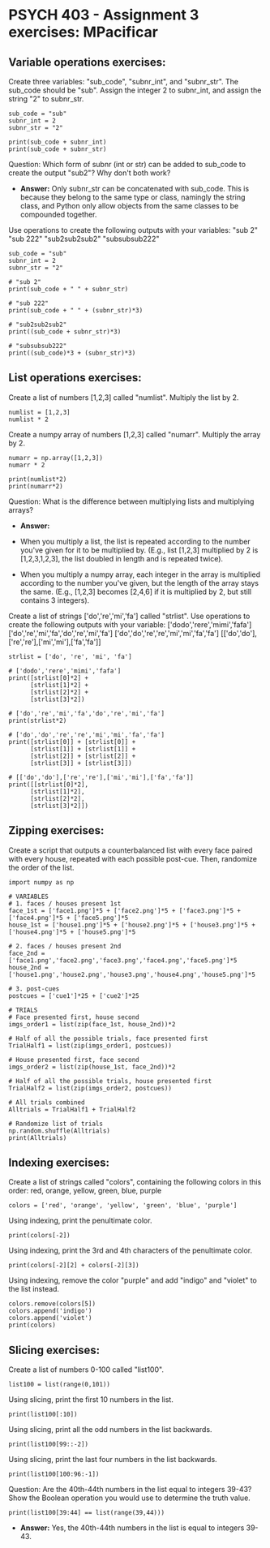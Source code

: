 # PSYCH 403 - Assignment 3 exercises: MPacificar

## **Variable operations exercises:**
Create three variables: "sub_code", "subnr_int", and "subnr_str". The sub_code should be "sub". Assign the integer 2 to subnr_int, and assign the string "2" to subnr_str. 
```
sub_code = "sub"
subnr_int = 2
subnr_str = "2"

print(sub_code + subnr_int)
print(sub_code + subnr_str)
```
Question: Which form of subnr (int or str) can be added to sub_code to create the output "sub2"? Why don't both work?
- **Answer:**
Only subnr_str can be concatenated with sub_code. This is because they belong to the same type or class, namingly the string class, and Python only allow objects from the same classes to be compounded together.

Use operations to create the following outputs with your variables:
"sub 2"
"sub 222"
"sub2sub2sub2"
"subsubsub222"
```
sub_code = "sub"
subnr_int = 2
subnr_str = "2"

# "sub 2"
print(sub_code + " " + subnr_str)

# "sub 222"
print(sub_code + " " + (subnr_str)*3)

# "sub2sub2sub2"
print((sub_code + subnr_str)*3)

# "subsubsub222"
print((sub_code)*3 + (subnr_str)*3)

```

## **List operations exercises:**
Create a list of numbers [1,2,3] called "numlist". Multiply the list by 2.
```
numlist = [1,2,3]
numlist * 2
```
Create a numpy array of numbers [1,2,3] called "numarr". Multiply the array by 2.
```
numarr = np.array([1,2,3])
numarr * 2
```
```
print(numlist*2)
print(numarr*2)
```
Question: What is the difference between multiplying lists and multiplying arrays?
- **Answer:** 

- When you multiply a list, the list is repeated according to the number you've given for it to be multiplied by. (E.g., list [1,2,3] multiplied by 2 is [1,2,3,1,2,3], the list doubled in length and is repeated twice).

- When you multiply a numpy array, each integer in the array is multiplied according to the number you've given, but the length of the array stays the same. (E.g., [1,2,3] becomes [2,4,6] if it is multiplied by 2, but still contains 3 integers).

Create a list of strings ['do','re','mi','fa'] called "strlist". Use operations to create the following outputs with your variable:
['dodo','rere','mimi','fafa']
['do','re','mi','fa','do','re','mi','fa']
['do','do','re','re','mi','mi','fa','fa']
[['do','do'],['re','re'],['mi','mi'],['fa','fa']]
```
strlist = ['do', 're', 'mi', 'fa']

# ['dodo','rere','mimi','fafa']
print([strlist[0]*2] +
      [strlist[1]*2] +
      [strlist[2]*2] +
      [strlist[3]*2])

# ['do','re','mi','fa','do','re','mi','fa']
print(strlist*2)

# ['do','do','re','re','mi','mi','fa','fa']
print([strlist[0]] + [strlist[0]] + 
      [strlist[1]] + [strlist[1]] + 
      [strlist[2]] + [strlist[2]] + 
      [strlist[3]] + [strlist[3]])

# [['do','do'],['re','re'],['mi','mi'],['fa','fa']]
print([[strlist[0]*2],
      [strlist[1]*2],
      [strlist[2]*2],
      [strlist[3]*2]])
```

## **Zipping exercises:**
Create a script that outputs a counterbalanced list with every face paired with every house, repeated with each possible post-cue. Then, randomize the order of the list.
```
import numpy as np

# VARIABLES
# 1. faces / houses present 1st
face_1st = ['face1.png']*5 + ['face2.png']*5 + ['face3.png']*5 + ['face4.png']*5 + ['face5.png']*5
house_1st = ['house1.png']*5 + ['house2.png']*5 + ['house3.png']*5 + ['house4.png']*5 + ['house5.png']*5

# 2. faces / houses present 2nd
face_2nd = ['face1.png','face2.png','face3.png','face4.png','face5.png']*5
house_2nd = ['house1.png','house2.png','house3.png','house4.png','house5.png']*5

# 3. post-cues
postcues = ['cue1']*25 + ['cue2']*25

# TRIALS
# Face presented first, house second
imgs_order1 = list(zip(face_1st, house_2nd))*2

# Half of all the possible trials, face presented first
TrialHalf1 = list(zip(imgs_order1, postcues))

# House presented first, face second
imgs_order2 = list(zip(house_1st, face_2nd))*2

# Half of all the possible trials, house presented first
TrialHalf2 = list(zip(imgs_order2, postcues))

# All trials combined
Alltrials = TrialHalf1 + TrialHalf2

# Randomize list of trials
np.random.shuffle(Alltrials)
print(Alltrials)
```

## **Indexing exercises:**
Create a list of strings called "colors", containing the following colors in this order: red, orange, yellow, green, blue, purple
```
colors = ['red', 'orange', 'yellow', 'green', 'blue', 'purple']
```
Using indexing, print the penultimate color.
```
print(colors[-2])
```
Using indexing, print the 3rd and 4th characters of the penultimate color.
```
print(colors[-2][2] + colors[-2][3])
```
Using indexing, remove the color "purple" and add "indigo" and "violet" to the list instead.
```
colors.remove(colors[5])
colors.append('indigo')
colors.append('violet')
print(colors)
```

## **Slicing exercises:**
Create a list of numbers 0-100 called "list100".
```
list100 = list(range(0,101))
```
Using slicing, print the first 10 numbers in the list.
```
print(list100[:10])
```
Using slicing, print all the odd numbers in the list backwards.
```
print(list100[99::-2])
```
Using slicing, print the last four numbers in the list backwards.
```
print(list100[100:96:-1])
```
Question: Are the 40th-44th numbers in the list equal to integers 39-43? Show the Boolean operation you would use to determine the truth value.
```
print(list100[39:44] == list(range(39,44)))
```
- **Answer:** Yes, the 40th-44th numbers in the list is equal to integers 39-43. 
